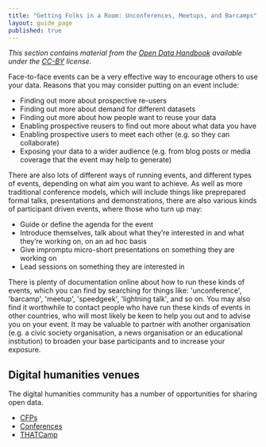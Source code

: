 ```yaml
---
title: "Getting Folks in a Room: Unconferences, Meetups, and Barcamps"
layout: guide_page
published: true
---
```

_This section contains material from the [Open Data Handbook](http://opendatahandbook.org/) available under the [CC-BY](http://creativecommons.org/licenses/by/3.0/) license._

Face-to-face events can be a very effective way to encourage others to use your data. Reasons that you may consider putting on an event include:

- Finding out more about prospective re-users
- Finding out more about demand for different datasets
- Finding out more about how people want to reuse your data
- Enabling prospective reusers to find out more about what data you have
- Enabling prospective users to meet each other (e.g. so they can collaborate)
- Exposing your data to a wider audience (e.g. from blog posts or media coverage that the event may help to generate)

There are also lots of different ways of running events, and different types of events, depending on what aim you want to achieve. As well as more traditional conference models, which will include things like preprepared formal talks, presentations and demonstrations, there are also various kinds of participant driven events, where those who turn up may:

- Guide or define the agenda for the event
- Introduce themselves, talk about what they’re interested in and what they’re working on, on an ad hoc basis
- Give impromptu micro-short presentations on something they are working on
- Lead sessions on something they are interested in

There is plenty of documentation online about how to run these kinds of events, which you can find by searching for things like: 'unconference', 'barcamp', 'meetup', 'speedgeek', 'lightning talk', and so on. You may also find it worthwhile to contact people who have run these kinds of events in other countries, who will most likely be keen to help you out and to advise you on your event. It may be valuable to partner with another organisation (e.g. a civic society organisation, a news organisation or an educational institution) to broaden your base participants and to increase your exposure.

## Digital humanities venues

The digital humanities community has a number of opportunities for sharing open data.

- [CFPs](http://digitalhumanitiesnow.org/tag/cfp/)
- [Conferences](http://digitalhumanitiesnow.org/tag/conferences/)
- [THATCamp](http://thatcamp.org/)
